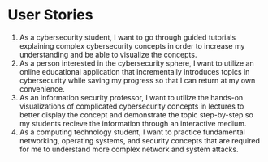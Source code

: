 # User Stories
1. As a cybersecurity student, I want to go through guided tutorials explaining complex cybersecurity concepts in order to increase my understanding and be able to visualize the concepts. 
2. As a person interested in the cybersecurity sphere, I want to utilize an online educational application that incrementally introduces topics in cybersecurity while saving my progress so that I can return at my own convenience.
3. As an information security professor, I want to utilize the hands-on visualizations of complicated cybersecurity concepts in lectures to better display the concept and demonstrate the topic step-by-step so my students recieve the information through an interactive medium.
4. As a computing technology student, I want to practice fundamental networking, operating systems, and security concepts that are required for me to understand more complex network and system attacks.
